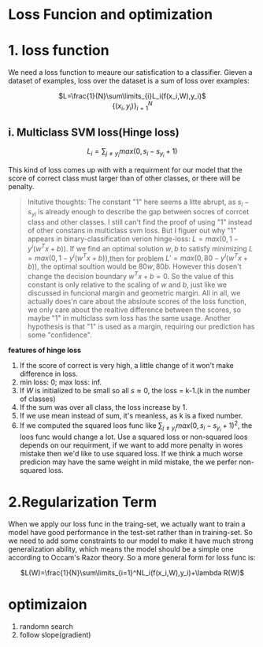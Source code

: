 Loss Funcion and optimization
==========
# 1. loss function
We need a loss function to meaure our satisfication to a classifier.
Gieven a dataset of examples, loss over the dataset is a sum of loss over examples:
<center>

$L=\frac{1}{N}\sum\limits_{i}L_i(f(x_i,W),y_i)$<br>
$\{(x_i,y_i)\}^N_{i=1}$

</center>

## i. Multiclass SVM loss(Hinge loss)

<center>

$L_i=\sum_{j\ne y_i}max(0,s_i-s_{y_i}+1)$
</center>

This kind of loss comes up with with a requirment for our model that the score of correct class must larger than of other classes, or there will be penalty.
> Initutive thoughts: The constant "1" here seems a litte abrupt, as $s_i-s_{yi}$ is already enough to describe the gap between socres of corrcet class and other classes. I still can't find the proof of using "1" instead of other constans in multiclass svm loss. But I figuer out why "1" appears in binary-classification verion hinge-loss: $L=max(0,1-y^i(w^Tx+b))$. If we find an optimal solution $w,b$ to satisfy minimizing $L=max(0,1-y^i(w^Tx+b))$,then for problem $L'=max(0,80-y^i(w^Tx+b))$, the optimal soultion would be $80w, 80b$. However this dosen't change the decision boundary $w^Tx+b=0$. So the value of this constant is only relative to the scaling of $w$ and $b$, just like we discussed in funcional margin and geometric margin.
> All in all, we actually does'n care about the absloute scores of the loss function, we only care about the realtive difference between the scores, so maybe "1" in multiclass svm loss has the same usage. Another hypothesis is that "1" is used as a margin, requiring our prediction has some "confidence".

**features of hinge loss**
1. If the score of correct is very high, a little change of it won't make difference in loss.
2. min loss: 0; max loss: inf.
3. If $W$ is initialized to be small so all $s\approx 0$, the loss = k-1.(k in the number of classes)
4. If the sum was over all class, the loss increase by 1. 
5. If we use mean instead of sum, it's meanless, as k is a fixed number.
6. If we computed the squared loos func like $\sum_{j\ne y_i}max(0,s_i-s_{y_i}+1)^2$, the loos func would change a lot. Use a squared loss or non-squared loos depends on our requirment, if we want to add more penalty in wores mistake then we'd like to use squared loss. If we think a much worse predicion may have the same weight in mild mistake, the we perfer non-squared loss.

# 2.Regularization Term
When we apply our loss func in the traing-set, we actually want to train a model have good performance in the test-set rather than in training-set. So we need to add some constraints to our model to make it have much strong generalization ability, which means the model should be a simple one according to Occam's Razor theory. So a more general form for loss func is:
<center>

$L(W)=\frac{1}{N}\sum\limits_{i=1}^NL_i(f(x_i,W),y_i)+\lambda R(W)$
</center>

# optimizaion
1. randomn search
2. follow slope(gradient)